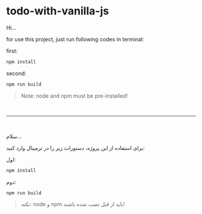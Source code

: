 # todo-with-vanilla-js
Hi...

for use this project, just run following codes in terminal:

first:
```bash
npm install
```
second:
```bash
npm run build
```
> Note: node and npm must be pre-installed!

<br><hr><br>

سلام...

برای استفاده از این پروژه، دستورات زیر را در ترمینال وارد کنید:

اول:
```bash
npm install
```
دوم:
```bash
npm run build
```
> نکته: node و npm باید از قبل نصب شده باشند!
